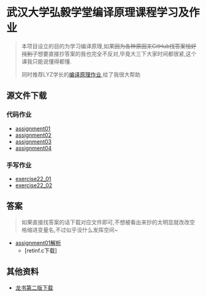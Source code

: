 # 武汉大学弘毅学堂编译原理课程学习及作业

> 本项目设立的目的为学习编译原理,如果~~因为各种原因来GitHub找答案恰好找到了~~想要直接抄答案的我也完全不反对,毕竟大三下大家时间都很紧,这个课我只能说懂得都懂.
>
> 同时推荐LYZ学长的[编译原理作业](https://github.com/yunzhe99/ComplierTasks),给了我很大帮助

## 源文件下载

### 代码作业

- [assignment01](https://github.com/luzhixing12345/compilation-principle/releases/download/v0.0.1/assignment01.zip)
- [assignment02](https://github.com/luzhixing12345/compilation-principle/releases/download/v0.0.1/assignment02.zip)
- [assignment03](https://github.com/luzhixing12345/compilation-principle/releases/download/v0.0.1/assignment03.zip)
- [assignment04](https://github.com/luzhixing12345/compilation-principle/releases/download/v0.0.1/assignment04.zip)

### 手写作业

- [exercise22_01](https://github.com/luzhixing12345/compilation-principle/releases/download/v0.0.1/exercises22_01.pdf)
- [exercise22_02](https://github.com/luzhixing12345/compilation-principle/releases/download/v0.0.1/exercises22_02.pdf)

## 答案

> 如果直接找答案的话下载对应文件即可,不想被看出来抄的太明显就改改空格缩进变量名,不过似乎没什么发挥空间~

- [assignment01解析](assignment01/README.md)
  - [retinf.c下载]

## 其他资料

- [龙书第二版下载](https://github.com/luzhixing12345/compilation-principle/releases/download/v0.0.2/dragon-book.pdf)
